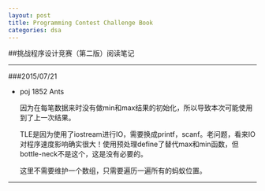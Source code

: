 ```yaml
---
layout: post
title: Programming Contest Challenge Book
categories: dsa
---
```

<script>
	
</script>
##挑战程序设计竞赛（第二版）阅读笔记

------------
###2015/07/21
- poj 1852 Ants

    因为在每笔数据来时没有做min和max结果的初始化，所以导致本次可能使用到了上一次结果。
    
    TLE是因为使用了iostream进行IO，需要换成printf，scanf。老问题，看来IO对程序速度影响确实很大！使用预处理define了替代max和min函数，但bottle-neck不是这个，这是没有必要的。

    这里不需要维护一个数组，只需要遍历一遍所有的蚂蚁位置。

------------

